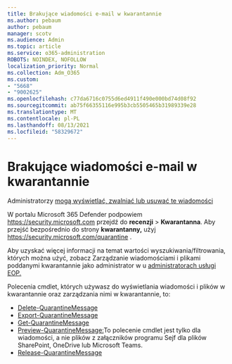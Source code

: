 ```yaml
---
title: Brakujące wiadomości e-mail w kwarantannie
ms.author: pebaum
author: pebaum
manager: scotv
ms.audience: Admin
ms.topic: article
ms.service: o365-administration
ROBOTS: NOINDEX, NOFOLLOW
localization_priority: Normal
ms.collection: Adm_O365
ms.custom:
- "5668"
- "9002625"
ms.openlocfilehash: c77da6716c0755d6ed4911f490e000bd74d08f92
ms.sourcegitcommit: ab75f66355116e995b3cb5505465b31989339e28
ms.translationtype: MT
ms.contentlocale: pl-PL
ms.lasthandoff: 08/13/2021
ms.locfileid: "58329672"
---
```

# <a name="missing-emails-in-quarantine"></a>Brakujące wiadomości e-mail w kwarantannie

Administratorzy [mogą wyświetlać, zwalniać lub usuwać te wiadomości](https://docs.microsoft.com/microsoft-365/security/office-365-security/manage-quarantined-messages-and-files)

W portalu Microsoft 365 Defender podpowiem <https://security.microsoft.com> przejdź do **recenzji** \> **Kwarantanna**. Aby przejść bezpośrednio do strony **kwarantanny,** użyj <https://security.microsoft.com/quarantine> .  

Aby uzyskać więcej informacji na temat wartości wyszukiwania/filtrowania, których można użyć, zobacz Zarządzanie wiadomościami i plikami poddanymi kwarantannie jako administrator w u [administratorach usługi EOP.](https://docs.microsoft.com/microsoft-365/security/office-365-security/manage-quarantined-messages-and-files)

Polecenia cmdlet, których używasz do wyświetlania wiadomości i plików w kwarantannie oraz zarządzania nimi w kwarantannie, to:

- [Delete-QuarantineMessage](https://docs.microsoft.com/powershell/module/exchange/delete-quarantinemessage)
- [Export-QuarantineMessage](https://docs.microsoft.com/powershell/module/exchange/export-quarantinemessage)
- [Get-QuarantineMessage](https://docs.microsoft.com/powershell/module/exchange/get-quarantinemessage)
- [Preview-QuarantineMessage:](https://docs.microsoft.com/powershell/module/exchange/preview-quarantinemessage)To polecenie cmdlet jest tylko dla wiadomości, a nie plików z załączników programu Sejf dla plików SharePoint, OneDrive lub Microsoft Teams.
- [Release-QuarantineMessage](https://docs.microsoft.com/powershell/module/exchange/release-quarantinemessage)
